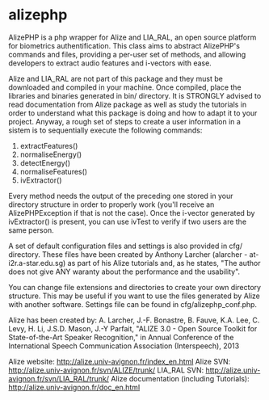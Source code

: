alizephp
========

AlizePHP is a php wrapper for Alize and LIA_RAL, an open source platform for biometrics authentification.
This class aims to abstract AlizePHP's commands and files, providing a per-user set of methods,
and allowing developers to extract audio features and i-vectors with ease.

Alize and LIA_RAL are not part of this package and they must be downloaded and compiled in your
machine. Once compiled, place the libraries and binaries generated in bin/ directory.
It is STRONGLY advised to read documentation from Alize package as well as study the tutorials
in order to understand what this package is doing and how to adapt it to your project.
Anyway, a rough set of steps to create a user information in a sistem is to sequentially execute
the following commands:

1. extractFeatures()
2. normaliseEnergy()
3. detectEnergy()
4. normaliseFeatures()
5. ivExtractor()

Every method needs the output of the preceding one stored in your directory structure in order 
to properly work (you'll receive an AlizePHPException if that is not the case). Once the i-vector
generated by ivExtractor() is present, you can use ivTest to verify if two users are the same
person.

A set of default configuration files and settings is also provided in cfg/ directory. These
files have been created by Anthony Larcher (alarcher - at- i2r.a-star.edu.sg) as part of his
Alize tutorials and, as he states, "The author does not give ANY waranty about the performance
and the usability".

You can change file extensions and directories to create your own directory structure.
This may be useful if you want to use the files generated by Alize with another software.
Settings file can be found in cfg/alizephp_conf.php.

Alize has been created by:
A. Larcher, J.-F. Bonastre, B. Fauve, K.A. Lee, C. Levy, H. Li, J.S.D. Mason, J.-Y Parfait, 
"ALIZE 3.0 - Open Source Toolkit for State-of-the-Art Speaker Recognition," 
in Annual Conference of the International Speech Communication Association (Interspeech), 2013

Alize website: http://alize.univ-avignon.fr/index_en.html
Alize SVN: http://alize.univ-avignon.fr/svn/ALIZE/trunk/
LIA_RAL SVN: http://alize.univ-avignon.fr/svn/LIA_RAL/trunk/
Alize documentation (including Tutorials): http://alize.univ-avignon.fr/doc_en.html
